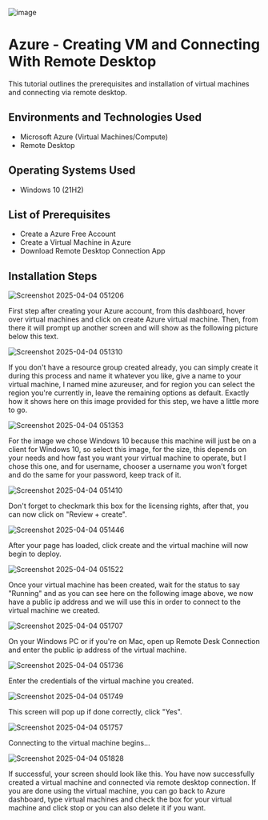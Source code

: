 ![image](https://github.com/user-attachments/assets/f34ea4bd-88a3-4c68-897e-f03fd499cb6d)



<h1>Azure - Creating VM and Connecting With Remote Desktop</h1>
This tutorial outlines the prerequisites and installation of virtual machines and connecting via remote desktop.<br />


<h2>Environments and Technologies Used</h2>

- Microsoft Azure (Virtual Machines/Compute)
- Remote Desktop

<h2>Operating Systems Used </h2>

- Windows 10</b> (21H2)

<h2>List of Prerequisites</h2>

- Create a Azure Free Account
- Create a Virtual Machine in Azure
- Download Remote Desktop Connection App

<h2>Installation Steps</h2>

![Screenshot 2025-04-04 051206](https://github.com/user-attachments/assets/2646aa6a-b419-4b5b-9dac-398d253f1dc7)


First step after creating your Azure account, from this dashboard, hover over virtual machines and click on create Azure virtual machine.
Then, from there it will prompt up another screen and will show as the following picture below this text.

![Screenshot 2025-04-04 051310](https://github.com/user-attachments/assets/5b38ba80-7270-4196-bedf-ec15576106bb)

If you don't have a resource group created already, you can simply create it during this process and name it whatever you like,
give a name to your virtual machine, I named mine azureuser, and for region you can select the region you're currently in, leave the 
remaining options as default. Exactly how it shows here on this image provided for this step, we have a little more to go.


![Screenshot 2025-04-04 051353](https://github.com/user-attachments/assets/12101717-f744-44f2-8dc0-cbee7b651e64)

For the image we chose Windows 10 because this machine will just be on a client for Windows 10, so select this image,
for the size, this depends on your needs and how fast you want your virtual machine to operate, but I chose this one, 
and for username, chooser a username you won't forget and do the same for your password, keep track of it.


![Screenshot 2025-04-04 051410](https://github.com/user-attachments/assets/7f89a869-0e02-4a3b-81d6-b7f789c87ecc)

Don't forget to checkmark this box for the licensing rights, after that, you can now click on "Review + create".


![Screenshot 2025-04-04 051446](https://github.com/user-attachments/assets/4f358d24-ff04-4ce3-b4ff-3a512bafba99)

After your page has loaded, click create and the virtual machine will now begin to deploy.

![Screenshot 2025-04-04 051522](https://github.com/user-attachments/assets/b4007e18-c05f-4477-8db9-b21ec5d5aa3a)

Once your virtual machine has been created, wait for the status to say "Running" and as you can see here on the following
image above, we now have a public ip address and we will use this in order to connect to the virtual machine we created.

![Screenshot 2025-04-04 051707](https://github.com/user-attachments/assets/51ec3508-9a50-4e9c-9612-7e77e103914b)

On your Windows PC or if you're on Mac, open up Remote Desk Connection and enter the public ip address of the virtual machine.

![Screenshot 2025-04-04 051736](https://github.com/user-attachments/assets/49d46d38-6bef-418a-80bf-ab9b5b5bfb1a)

Enter the credentials of the virtual machine you created.

![Screenshot 2025-04-04 051749](https://github.com/user-attachments/assets/c715a913-962f-4166-8cfd-7ee8cfbf2897)

This screen will pop up if done correctly, click "Yes".

![Screenshot 2025-04-04 051757](https://github.com/user-attachments/assets/89db14eb-f706-492e-ad3e-9a0807dbd369)

Connecting to the virtual machine begins...

![Screenshot 2025-04-04 051828](https://github.com/user-attachments/assets/28e9d772-1bf9-4500-aff3-2713c33a6f4e)

If successful, your screen should look like this. You have now successfully created a virtual machine and connected 
via remote desktop connection. If you are done using the virtual machine, you can go back to Azure dashboard, type
virtual machines and check the box for your virtual machine and click stop or you can also delete it if you want.
